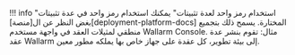 !!! info "استخدام رمز واحد لعدة تثبيتات"
    يمكنك استخدام رمز واحد في عدة تثبيتات بغض النظر عن ال[منصة][deployment-platform-docs] المختارة. يسمح ذلك بتجميع منطقي لمثيلات العقد في واجهة مستخدم Wallarm Console. مثال: تقوم بنشر عدة عقد Wallarm إلى بيئة تطوير، كل عقدة على جهاز خاص بها يملكه مطور معين.